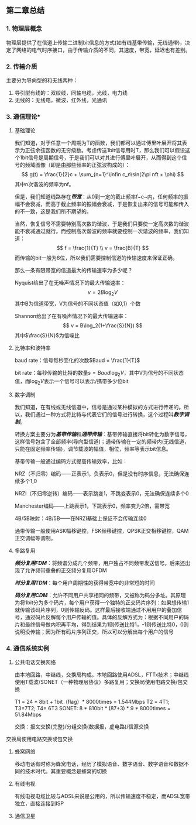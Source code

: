 ## 第二章总结

### 1. 物理层概念

​	物理层提供了在信道上传输二进制bit信息的方式(如有线基带传输，无线通带)，决定了网络的电气时序接口，由于传输介质的不同，其速度，带宽，延迟也有差别。

### 2. 传输介质

主要分为导向型的和无线两种：

1. 导引型有线的：双绞线，同轴电缆，光线，电力线
2. 无线的：无线电，微波，红外线，光通讯

### 3. 通信理论*

1. 基础理论

   我们知道，对于任意一个周期为T的函数，我们都可以通过傅里叶展开将其表示为正弦余弦函数的无穷级数。考虑传送1bit信号用时T，那么我们可以假设这个1bit信号是周期信号，于是我们可以对其进行傅里叶展开，从而得到这个信号的频域图像（即是由那些频率的正弦波构成的）：
   $$
   g(t) = \frac{1}{2}c + \sum_{n=1}^\infin c_n\sin(2\pi nft + \phi)
   $$
   其中n次谐波的频率为nf。

   但是，我们知道线路存在***带宽***：从0到一定的截止频率f~c~内，任何频率的振幅不会衰减，而高于截止频率的振幅会衰减，于是恢复出来的信号可能和传入的不一致，这是我们所不期望的。

   当然，恢复信号不需要特别高次数的谐波，于是我们只要使一定高次数的谐波能不衰减通过就行。而控制高次谐波的频率就要控制一次谐波的频率，我们知道：
   $$
   f = \frac{1}{T} \\
   v = \frac{B}{T}
   $$
   而传输的bit一般为8位，所以我们需要控制信道的传输速度来保证正确。

   那么一条有限带宽的信道最大的传输速率为多少呢？

   Nyquist给出了在无噪声情况下的最大传输速率：
   $$
   v = 2B\log_2V
   $$
   其中B为信道带宽，V为信号的不同状态值（如0,1）个数

   Shannon给出了在有噪声情况下的最大传输速率：
   $$
   v = B\log_2(1+\frac{S}{N})
   $$
   其中$\frac{S}{N}$为信噪比

2. 比特率和波特率

   baud rate：信号每秒变化的次数$Baud = \frac{1}{T}$

   bit rate：每秒传输的比特的数量$s = Baud \log_2V$，其中V为信号的不同状态值，而$\log_2 V$表示一个信号可以表示/携带多少位bit

3. 数字调制

   我们知道，在有线或无线信道中，信号是通过某种模拟的方式进行传递的。所以，我们通过一种方式将比特与代表它们的信号进行转换，这个过程叫***数字调制***。

   转换方案主要分为***基带传输***和***通带传输***：基带传输直接将bit转化为数字信号，这样信号包含了全部频率(导向型信道)；通带传输在一定的频带内(无线信道，只能在固定频率传输)，调节载波的幅值，相位，频率等表示bit信息。

   基带传输一般通过编码方式提高传输效率，比如：

   NRZ（不归零）编码——正表示1，负表示0，但是没有时序信息，无法确保连续多个1,0

   NRZI（不归零逆转）编码——表示跳变1，不跳变表示0，无法确保连续多个0

   Manchester编码——上跳表示1，下跳表示0，频率变为2倍，需带宽

   4B/5B映射：4B/5B——在NRZI基础上保证不会传输连续0

   通带传输一般使用ASK幅移键控，FSK频移键控，QPSK正交相移键控，QAM正交调幅等调制。

4. 多路复用

   ***频分复用FDM***：将频谱分成几个频带，用户独占不同频带发送信号。后来还出现了允许频带重叠的正交频分复用OFDM

   ***时分复用TDM***：每个用户周期性的获得带宽中的非常短的时间

   ***码分复用CDM***：允许不同用户共享相同的频带，又被称为码分多址。其原理为将1bit分为多个码片，每个用户获得一个独特的正交码片序列：如果想传输1就传输该码片序列，0则传输反码。这样最后接收端通过不用用户的叠加信号，通过码片反解每个用户传输的值。具体的反解方式为：根据不同用户的码片和最终信号做内积再平均，得到结果为1则传送比特1，-1则传送比特0，0则说明没传输；因为所有码片序列正交，所以可以分解出每个用户的信号

### 4. 通信系统实例

 1. 公共电话交换网络

    由本地回路，中继线，交换局构成。本地回路使用ADSL，FTTx技术；中继线使用T载波/SONET（一种物理层协议）多路复用；交换局使用电路交换/包交换

    T1 = 24 * 8bit + 1bit（flag）* 8000times = 1.544Mbps
    T2 = 4T1; T3=7T2; T4= 6T3
    SONET: 8 * 810bit * (87+3) * 9 * 8000times = 51.84Mbps

    交换：报文交换(完整)/分组交换(数据报，虚电路)/信源交换


交换局使用电路交换或包交换

 1. 蜂窝网络

    移动电话有时称为蜂窝电话，经历了模拟语音、数字语音、数字语音和数据不同的技术时代。其重要概念是蜂窝的切换

 2. 有线电视

    有线电视电缆比较与ADSL来说是公用的，所以传输速度不稳定，而ADSL宽带独立，直接连接到ISP

 3. 通信卫星

